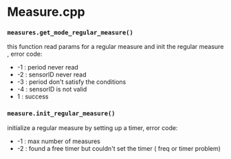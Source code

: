 # Measure.cpp

### `measures.get_mode_regular_measure()`
this function read params for a regular measure and init the regular measure , error code:
- -1 : period never read
- -2 : sensorID never read
- -3 : period don't satisfy the conditions
- -4 : sensorID is not valid
- 1 : success

### `measure.init_regular_measure()`
initialize a regular measure by setting up a timer, error code:
- -1 : max number of measures
- -2 : found a free timer but couldn't set the timer ( freq or timer problem)
